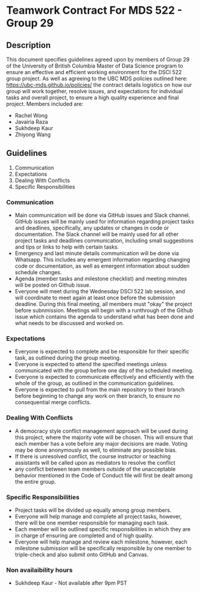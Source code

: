 # Teamwork Contract For MDS 522 - Group 29

## Description
This document specifies guidelines agreed upon by members of Group 29 of the University of British Columbia Master of Data Science program to ensure an effective and efficient working environment for the DSCI 522 group project.
As well as agreeing to the UBC MDS policies outlined here: https://ubc-mds.github.io/policies/ the contract details logistics on how our group will work together, resolve issues, and expectations for individual tasks and overall project, to ensure a high quality experience and final project. Members included are:

* Rachel Wong
* Javairia Raza
* Sukhdeep Kaur
* Zhiyong Wang

## Guidelines
1. Communication
2. Expectations
3. Dealing With Conflicts
4. Specific Responsibilities

### Communication
* Main communication will be done via GitHub issues and Slack channel. GitHub issues will be mainly used for information regarding project tasks and deadlines, specifically, any updates or changes in code or documentation. The Slack channel will be mainly used for all other project tasks and deadlines communication, including small suggestions and tips or links to help with certain tasks.
* Emergency and last minute details communication will be done via Whatsapp. This includes any emergent information regarding changing code or documentation, as well as emergent information about sudden schedule changes.
* Agenda (member tasks and milestone checklist) and meeting minutes will be posted on Github issue.
* Everyone will meet during the Wednesday DSCI 522 lab session, and will coordinate to meet again at least once before the submission deadline. During this final meeting, all members must "okay" the project before subnmission. Meetings will begin with a runthrough of the Github issue which contains the agenda to understand what has been done and what needs to be discussed and worked on.

### Expectations
* Everyone is expected to complete and be responsible for their specific task, as outlined during the group meeting.
* Everyone is expected to attend the specified meetings unless communicated with the group before one day of the scheduled meeting.
* Everyone is expected to communicate effectively and efficiently with the whole of the group, as outlined in the communication guidelines.
* Everyone is expected to pull from the main repository to their branch before beginning to change any work on their branch, to ensure no consequential merge conflicts.

### Dealing With Conflicts
* A democracy style conflict management approach will be used during this project, where the majority vote will be chosen. This will ensure that each member has a vote before any major decisions are made. Voting may be done anonymously as well, to eliminate any possible bias.
* If there is unresolved conflict, the course instructor or teaching assistants will be called upon as mediators to resolve the conflict
* any conflict between team members outside of the unacceptable behavior mentioned in the Code of Conduct file will first be dealt among the entire group.

### Specific Responsibilities
* Project tasks will be divided up equally among group members.
* Everyone will help manage and complete all project tasks, however, there will be one member responsible for managing each task. 
* Each member will be outlined specific responsibilities in which they are in charge of ensuring are completed and of high quality.
* Everyone will help manage and review each milestone, however, each milestone submission will be specifically responsible by one member to triple-check and also submit onto GitHub and Canvas.

### Non availaibility hours
* Sukhdeep Kaur - Not available after 9pm PST

